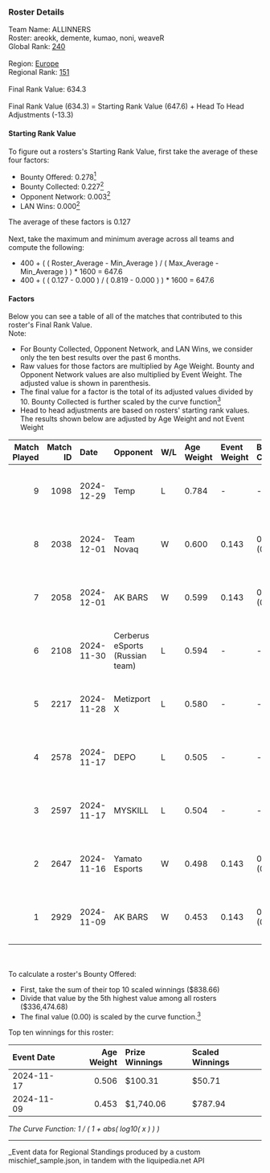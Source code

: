 ### Roster Details<br />
Team Name: ALLINNERS<br />
Roster: areokk, demente, kumao, noni, weaveR<br />
Global Rank: [240](../../standings_global_2025_03_01.md)<br />
<br />
Region: [Europe]( ../../standings_europe_2025_03_01.md)<br />
Regional Rank: [151]( ../../standings_europe_2025_03_01.md)<br />
<br />
Final Rank Value:  634.3<br />
<br />
Final Rank Value (634.3) = Starting Rank Value (647.6) + Head To Head Adjustments (-13.3)<br />

#### Starting Rank Value<br />
To figure out a rosters's Starting Rank Value, first take the average of these four factors:<br />
- Bounty Offered: 0.278[<sup>1</sup>](#table2)
- Bounty Collected: 0.227[<sup>2</sup>](#table1)
- Opponent Network: 0.003[<sup>2</sup>](#table1)
- LAN Wins: 0.000[<sup>2</sup>](#table1)

The average of these factors is 0.127<br />
<br />
Next, take the maximum and minimum average across all teams and compute the following:<br />
- 400 + ( ( Roster_Average - Min_Average ) / ( Max_Average - Min_Average ) ) * 1600 = 647.6
- 400 + ( ( 0.127 - 0.000 ) / ( 0.819 - 0.000 ) ) * 1600 = 647.6


#### Factors<br />
Below you can see a table of all of the matches that contributed to this roster's Final Rank Value.<br />
Note:<br />

- For Bounty Collected, Opponent Network, and LAN Wins, we consider only the ten best results over the past 6 months.
- Raw values for those factors are multiplied by Age Weight. Bounty and Opponent Network values are also multiplied by Event Weight. The adjusted value is shown in parenthesis.
- The final value for a factor is the total of its adjusted values divided by 10. Bounty Collected is further scaled by the curve function[<sup>3</sup>](#curveFunction)
- Head to head adjustments are based on rosters' starting rank values. The results shown below are adjusted by Age Weight and not Event Weight
<span id="table1"></span><br />


| Match Played | Match ID | Date       | Opponent                        | W/L | Age Weight | Event Weight | Bounty Collected | Opponent Network | LAN Wins  | H2H Adj. | Roster                                |
| -: | -: | :- | :- | :- | :- | :- | :- | :- | :- | -: | :- |
|            9 |     1098 | 2024-12-29 | Temp                            | L   | 0.784      | -            | -                | -                | -         |   -12.55 | areokk, demente, kumao, noni, weaveR  |
|            8 |     2038 | 2024-12-01 | Team Novaq                      | W   | 0.600      | 0.143        | 0.030 (0.003)    | 0.219 (0.019)    | 0 (0.000) |    15.94 | areokk, demente, kumao, noni, weaveR  |
|            7 |     2058 | 2024-12-01 | AK BARS                         | W   | 0.599      | 0.143        | 0.008 (0.001)    | 0.067 (0.006)    | 0 (0.000) |     9.77 | areokk, demente, kumao, noni, weaveR  |
|            6 |     2108 | 2024-11-30 | Cerberus eSports (Russian team) | L   | 0.594      | -            | -                | -                | -         |   -12.71 | Areokk, demente, kumao, Noni, weaveR  |
|            5 |     2217 | 2024-11-28 | Metizport X                     | L   | 0.580      | -            | -                | -                | -         |    -8.85 | Areokk, demente, kumao, Noni, weaveR  |
|            4 |     2578 | 2024-11-17 | DEPO                            | L   | 0.505      | -            | -                | -                | -         |    -8.27 | areokk, noni, plushax, tasman, weaveR |
|            3 |     2597 | 2024-11-17 | MYSKILL                         | L   | 0.504      | -            | -                | -                | -         |    -8.54 | areokk, noni, plushax, tasman, weaveR |
|            2 |     2647 | 2024-11-16 | Yamato Esports                  | W   | 0.498      | 0.143        | 0.000 (0.000)    | 0.000 (0.000)    | 0 (0.000) |     4.81 | areokk, noni, plushax, tasman, weaveR |
|            1 |     2929 | 2024-11-09 | AK BARS                         | W   | 0.453      | 0.143        | 0.008 (0.001)    | 0.067 (0.004)    | 0 (0.000) |     7.05 | areokk, demente, noni, rinn, weaveR   |

<br />
<span id="table2"></span><br />
To calculate a roster's Bounty Offered:<br />

- First, take the sum of their top 10 scaled winnings ($838.66)
- Divide that value by the 5th highest value among all rosters ($336,474.68)
- The final value (0.00) is scaled by the curve function.[<sup>3</sup>](#curveFunction)

Top ten winnings for this roster:<br />

| Event Date | Age Weight | Prize Winnings | Scaled Winnings |
| :- | -: | :- | :- |
| 2024-11-17 |      0.506 | $100.31        | $50.71          |
| 2024-11-09 |      0.453 | $1,740.06      | $787.94         |


<span id="curveFunction"></span>_The Curve Function: 1 / ( 1 + abs( log10( x ) ) )_<br />

---
_Event data for Regional Standings produced by a custom mischief_sample.json, in tandem with the liquipedia.net API<br />

